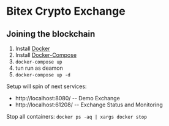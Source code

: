 # Bitex Crypto Exchange

## Joining the blockchain

 1. Install [Docker](https://www.docker.com/)
 2. Install [Docker-Compose](https://docs.docker.com/compose/)
 3. `docker-compose up`
 4. tun run as deamon
 5. `docker-compose up -d`

Setup will spin of next services:
- http://localhost:8080/  -- Demo Exchange
- http://localhost:61208/ -- Exchange Status and Monitoring

Stop all containers: `docker ps -aq | xargs docker stop`
